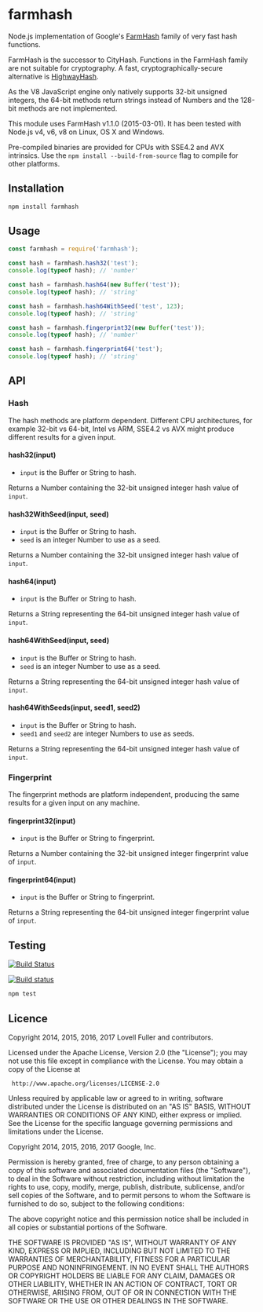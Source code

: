 # farmhash

Node.js implementation of Google's
[FarmHash](https://github.com/google/farmhash)
family of very fast hash functions.

FarmHash is the successor to CityHash.
Functions in the FarmHash family are not suitable for cryptography.
A fast, cryptographically-secure alternative is
[HighwayHash](https://github.com/lovell/highwayhash).

As the V8 JavaScript engine only natively supports 32-bit unsigned integers,
the 64-bit methods return strings instead of Numbers
and the 128-bit methods are not implemented.

This module uses FarmHash v1.1.0 (2015-03-01).
It has been tested with Node.js v4, v6, v8
on Linux, OS X and Windows.

Pre-compiled binaries are provided for CPUs with SSE4.2 and AVX intrinsics.
Use the `npm install --build-from-source` flag to compile for other platforms.

## Installation

```sh
npm install farmhash
```

## Usage

```javascript
const farmhash = require('farmhash');
```

```javascript
const hash = farmhash.hash32('test');
console.log(typeof hash); // 'number'
```

```javascript
const hash = farmhash.hash64(new Buffer('test'));
console.log(typeof hash); // 'string'
```

```javascript
const hash = farmhash.hash64WithSeed('test', 123);
console.log(typeof hash); // 'string'
```

```javascript
const hash = farmhash.fingerprint32(new Buffer('test'));
console.log(typeof hash); // 'number'
```

```javascript
const hash = farmhash.fingerprint64('test');
console.log(typeof hash); // 'string'
```

## API

### Hash

The hash methods are platform dependent.
Different CPU architectures, for example 32-bit vs 64-bit, Intel vs ARM, SSE4.2 vs AVX
might produce different results for a given input.

#### hash32(input)

* `input` is the Buffer or String to hash.

Returns a Number containing the 32-bit unsigned integer hash value of `input`.

#### hash32WithSeed(input, seed)

* `input` is the Buffer or String to hash.
* `seed` is an integer Number to use as a seed.

Returns a Number containing the 32-bit unsigned integer hash value of `input`.

#### hash64(input)

* `input` is the Buffer or String to hash.

Returns a String representing the 64-bit unsigned integer hash value of `input`.

#### hash64WithSeed(input, seed)

* `input` is the Buffer or String to hash.
* `seed` is an integer Number to use as a seed.

Returns a String representing the 64-bit unsigned integer hash value of `input`.

#### hash64WithSeeds(input, seed1, seed2)

* `input` is the Buffer or String to hash.
* `seed1` and `seed2` are integer Numbers to use as seeds.

Returns a String representing the 64-bit unsigned integer hash value of `input`.

### Fingerprint

The fingerprint methods are platform independent, producing the same results for a given input on any machine.

#### fingerprint32(input)

* `input` is the Buffer or String to fingerprint.

Returns a Number containing the 32-bit unsigned integer fingerprint value of `input`.

#### fingerprint64(input)

* `input` is the Buffer or String to fingerprint.

Returns a String representing the 64-bit unsigned integer fingerprint value of `input`.

## Testing

[![Build Status](https://travis-ci.org/lovell/farmhash.png?branch=master)](https://travis-ci.org/lovell/farmhash)

[![Build status](https://ci.appveyor.com/api/projects/status/es9kgsucfhmg8j0l)](https://ci.appveyor.com/project/lovell/farmhash)

```sh
npm test
```

## Licence

Copyright 2014, 2015, 2016, 2017 Lovell Fuller and contributors.

Licensed under the Apache License, Version 2.0 (the "License");
you may not use this file except in compliance with the License.
You may obtain a copy of the License at

     http://www.apache.org/licenses/LICENSE-2.0

Unless required by applicable law or agreed to in writing, software
distributed under the License is distributed on an "AS IS" BASIS,
WITHOUT WARRANTIES OR CONDITIONS OF ANY KIND, either express or implied.
See the License for the specific language governing permissions and
limitations under the License.

Copyright 2014, 2015, 2016, 2017 Google, Inc.

Permission is hereby granted, free of charge, to any person obtaining a copy
of this software and associated documentation files (the "Software"), to deal
in the Software without restriction, including without limitation the rights
to use, copy, modify, merge, publish, distribute, sublicense, and/or sell
copies of the Software, and to permit persons to whom the Software is
furnished to do so, subject to the following conditions:

The above copyright notice and this permission notice shall be included in
all copies or substantial portions of the Software.

THE SOFTWARE IS PROVIDED "AS IS", WITHOUT WARRANTY OF ANY KIND, EXPRESS OR
IMPLIED, INCLUDING BUT NOT LIMITED TO THE WARRANTIES OF MERCHANTABILITY,
FITNESS FOR A PARTICULAR PURPOSE AND NONINFRINGEMENT. IN NO EVENT SHALL THE
AUTHORS OR COPYRIGHT HOLDERS BE LIABLE FOR ANY CLAIM, DAMAGES OR OTHER
LIABILITY, WHETHER IN AN ACTION OF CONTRACT, TORT OR OTHERWISE, ARISING FROM,
OUT OF OR IN CONNECTION WITH THE SOFTWARE OR THE USE OR OTHER DEALINGS IN
THE SOFTWARE.
